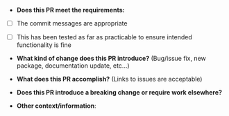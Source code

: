 * **Does this PR meet the requirements:**
- [ ] The commit messages are appropriate
- [ ] This has been tested as far as practicable to ensure intended functionality is fine


* **What kind of change does this PR introduce?** (Bug/issue fix, new package, documentation update, etc...)



* **What does this PR accomplish?** (Links to issues are acceptable)



* **Does this PR introduce a breaking change or require work elsewhere?**



* **Other context/information**:
